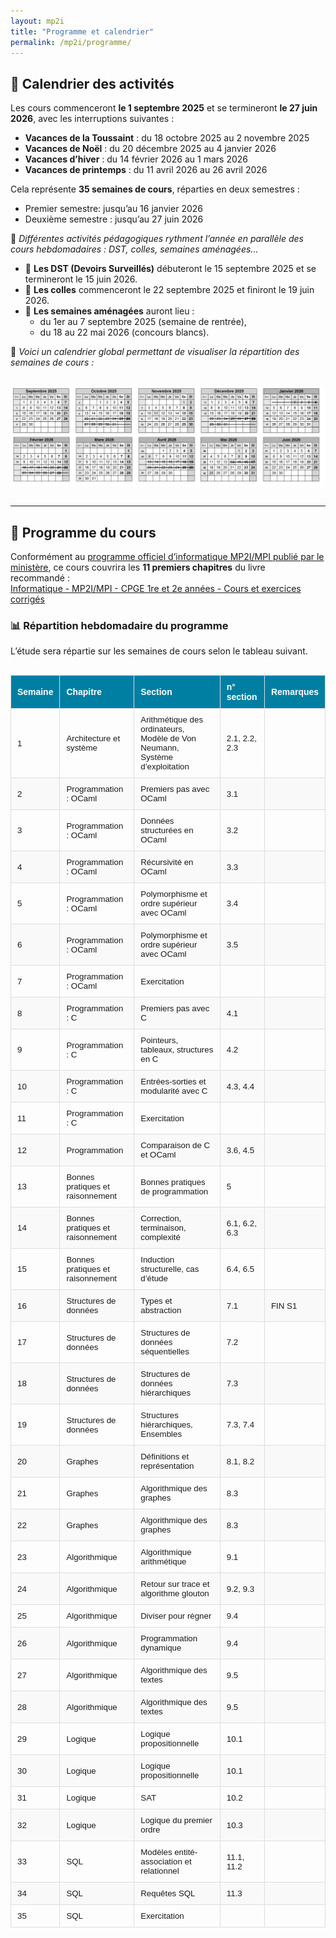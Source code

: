```yaml
---
layout: mp2i
title: "Programme et calendrier"
permalink: /mp2i/programme/
---
```


## 📅 Calendrier des activités

Les cours commenceront **le 1 septembre 2025** et se termineront **le 27 juin 2026**, avec les interruptions suivantes :

- **Vacances de la Toussaint** : du 18 octobre 2025 au 2 novembre 2025  
- **Vacances de Noël** : du 20 décembre 2025 au 4 janvier 2026  
- **Vacances d’hiver** : du 14 février 2026 au 1 mars 2026  
- **Vacances de printemps** : du 11 avril 2026 au 26 avril 2026  

Cela représente **35 semaines de cours**, réparties en deux semestres :  
- Premier semestre: jusqu’au 16 janvier 2026  
- Deuxième semestre : jusqu’au 27 juin 2026  

🔄 *Différentes activités pédagogiques rythment l’année en parallèle des cours hebdomadaires : DST, colles, semaines aménagées...*

- 📝 **Les DST (Devoirs Surveillés)** débuteront le 15 septembre 2025 et se termineront le 15 juin 2026.  
- 🎤 **Les colles** commenceront le 22 septembre 2025 et finiront le 19 juin 2026.  
- 📅 **Les semaines aménagées** auront lieu :
  - du 1er au 7 septembre 2025 (semaine de rentrée),
  - du 18 au 22 mai 2026 (concours blancs).

📌 *Voici un calendrier global permettant de visualiser la répartition des semaines de cours :*


<img src="/images/calendrier-mp2i.png" alt="Calendrier" width="900px" style="display: block; margin: 30px auto;" />

---

## 📘 Programme du cours

Conformément au [programme officiel d’informatique MP2I/MPI publié par le ministère](https://www.cpgelachenal.fr/documents/Programme%20informatique%20MP2I-MPI.pdf), ce cours couvrira les **11 premiers chapitres** du livre recommandé :  
[Informatique - MP2I/MPI - CPGE 1re et 2e années - Cours et exercices corrigés](https://www.editions-ellipses.fr/accueil/14407-informatique-mpi2-mpi-cpge-1re-et-2e-annees-cours-et-exercices-corriges-9782340070349.html)


### 📊 Répartition hebdomadaire du programme

L’étude sera répartie sur les semaines de cours selon le tableau suivant.
<!-- Questo è un commento in Markdown: non sarà visibile su GitHub  <iframe src="https://docs.google.com/spreadsheets/d/1bLaYKiwjtkOId92elSMJjm0HFgUuNslEN8jcu967iCA/edit?gid=0#gid=0 widget=true&amp;headers=false" width="800px" height="400px" style="border: 1px solid #ccc; margin: 20px auto; display: block;"> </iframe> -->



<style>
  .programme-table {
    width: 100%;
    border-collapse: collapse;
    font-family: Arial, sans-serif;
    font-size: 0.95em;
    margin-top: 30px;
    text-align: left;
  }

  .programme-table th, .programme-table td {
    padding: 10px;
    border: 1px solid #ddd;
  }

  .programme-table th {
    background-color: #007fa3;
    color: white;
    font-size: 1.05em;
  }

  .programme-table tr:nth-child(even) {
    background-color: #f9f9f9;
  }

  .programme-table tr:hover {
    background-color: #f1f1f1;
  }

  .programme-table td.dm-cell {
    text-align: center;
    font-size: 1.2em;
  }

  .programme-table td.fin-cell {
    color: red;
    font-weight: bold;
    text-align: center;
  }
</style>

<table class="programme-table">
  <thead>
    <tr>
      <th>Semaine</th>
      <th>Chapitre</th>
      <th>Section</th>
      <th>n° section</th>
      <th>Remarques</th>
    </tr>
  </thead>
  <tbody>
    <tr><td>1</td><td>Architecture et système</td><td>Arithmétique des ordinateurs, Modèle de Von Neumann, Système d’exploitation </td><td>2.1, 2.2, 2.3 </td><td></td></tr>
    <tr><td>2</td><td>Programmation : OCaml</td><td>Premiers pas avec OCaml</td><td>3.1</td><td></td></tr>
    <tr><td>3</td><td>Programmation : OCaml</td><td>Données structurées en OCaml</td><td>3.2</td><td></td></tr>
    <tr><td>4</td><td>Programmation : OCaml</td><td>Récursivité en OCaml</td><td>3.3</td><td></td></tr>
    <tr><td>5</td><td>Programmation : OCaml</td><td>Polymorphisme et ordre supérieur avec OCaml</td><td>3.4</td><td></td></tr>
    <tr><td>6</td><td>Programmation : OCaml</td><td>Polymorphisme et ordre supérieur avec OCaml</td><td>3.5</td><td></td></tr>
    <tr><td>7</td><td>Programmation : OCaml</td><td>Exercitation</td><td></td><td></td></tr>
    <tr><td>8</td><td>Programmation : C</td><td>Premiers pas avec C</td><td>4.1</td><td></td></tr>
    <tr><td>9</td><td>Programmation : C</td><td>Pointeurs, tableaux, structures en C</td><td>4.2</td><td></td></tr>
    <tr><td>10</td><td>Programmation : C</td><td>Entrées-sorties et modularité avec C</td><td>4.3, 4.4</td><td></td></tr>
    <tr><td>11</td><td>Programmation : C</td><td>Exercitation</td><td></td><td></td></tr>
    <tr><td>12</td><td>Programmation </td><td>Comparaison de C et OCaml</td><td>3.6, 4.5</td><td></td></tr>
    <tr><td>13</td><td>Bonnes pratiques et raisonnement</td><td>Bonnes pratiques de programmation</td><td>5</td><td></td></tr>
    <tr><td>14</td><td>Bonnes pratiques et raisonnement</td><td>Correction, terminaison, complexité</td><td>6.1, 6.2, 6.3</td><td></td></tr>
    <tr><td>15</td><td>Bonnes pratiques et raisonnement</td><td>Induction structurelle, cas d’étude</td><td>6.4, 6.5</td><td></td></tr>
    <tr><td>16</td><td>Structures de données</td><td>Types et abstraction</td><td>7.1</td><td>FIN S1</td></tr>
    <tr><td>17</td><td>Structures de données</td><td>Structures de données séquentielles</td><td>7.2</td><td></td></tr>
    <tr><td>18</td><td>Structures de données</td><td>Structures de données hiérarchiques</td><td>7.3</td><td></td></tr>
    <tr><td>19</td><td>Structures de données</td><td>Structures hiérarchiques, Ensembles</td><td>7.3, 7.4</td><td></td></tr>
    <tr><td>20</td><td>Graphes</td><td>Définitions et représentation</td><td>8.1, 8.2</td><td></td></tr>
    <tr><td>21</td><td>Graphes</td><td>Algorithmique des graphes</td><td>8.3</td><td></td></tr>
    <tr><td>22</td><td>Graphes</td><td>Algorithmique des graphes</td><td>8.3</td><td></td></tr>
    <tr><td>23</td><td>Algorithmique</td><td>Algorithmique arithmétique</td><td>9.1</td><td></td></tr>
    <tr><td>24</td><td>Algorithmique</td><td>Retour sur trace et algorithme glouton</td><td>9.2, 9.3</td><td></td></tr>
    <tr><td>25</td><td>Algorithmique</td><td>Diviser pour régner</td><td>9.4</td><td></td></tr>
    <tr><td>26</td><td>Algorithmique</td><td>Programmation dynamique</td><td>9.4</td><td></td></tr>
    <tr><td>27</td><td>Algorithmique</td><td>Algorithmique des textes</td><td>9.5</td><td></td></tr>
    <tr><td>28</td><td>Algorithmique</td><td>Algorithmique des textes</td><td>9.5</td><td></td></tr>
    <tr><td>29</td><td>Logique</td><td>Logique propositionnelle</td><td>10.1</td><td></td></tr>
    <tr><td>30</td><td>Logique</td><td>Logique propositionnelle</td><td>10.1</td><td></td></tr>
    <tr><td>31</td><td>Logique</td><td>SAT</td><td>10.2</td><td></td></tr>
    <tr><td>32</td><td>Logique</td><td>Logique du premier ordre</td><td>10.3</td><td></td></tr>
    <tr><td>33</td><td>SQL</td><td>Modèles entité-association et relationnel</td><td>11.1, 11.2</td><td></td></tr>
    <tr><td>34</td><td>SQL</td><td>Requêtes SQL</td><td>11.3</td><td></td></tr>
    <tr><td>35</td><td>SQL</td><td>Exercitation </td><td></td><td></td></tr>
  </tbody>
</table>



